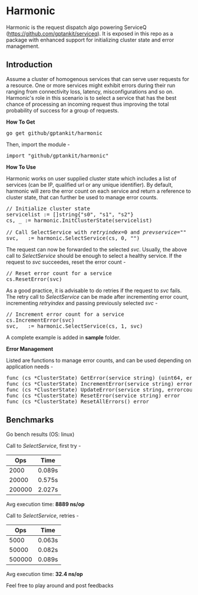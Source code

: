 # Harmonic

Harmonic is the request dispatch algo powering ServiceQ (https://github.com/gptankit/serviceq). It is exposed in this repo as a package with enhanced support for initializing cluster state and error management.

## Introduction

Assume a cluster of homogenous services that can serve user requests for a resource. One or more services might exhibit errors during their run ranging from connectivity loss, latency, misconfigurations and so on. Harmonic's role in this scenario is to select a service that has the best chance of processing an incoming request thus improving the total probability of success for a group of requests.

<b>How To Get</b>

<pre>
go get github/gptankit/harmonic
</pre>

Then, import the module - 

<pre>
import "github/gptankit/harmonic"
</pre>

<b>How To Use</b>

Harmonic works on user supplied cluster state which includes a list of services (can be IP, qualified url or any unique identifier). By default, harmonic will zero the error count on each service and return a reference to cluster state, that can further be used to manage error counts.

<pre>
// Initialize cluster state
servicelist := []string{"s0", "s1", "s2"}
cs, _ := harmonic.InitClusterState(servicelist)

// Call SelectService with <i>retryindex</i>=0 and <i>prevservice</i>=""
svc, _ := harmonic.SelectService(cs, 0, "")
</pre>

The request can now be forwarded to the selected <i>svc</i>. Usually, the above call to <i>SelectService</i> should be enough to select a healthy service. If the request to <i>svc</i> succeedes, reset the error count -

<pre>
// Reset error count for a service
cs.ResetError(svc)
</pre>

As a good practice, it is advisable to do retries if the request to <i>svc</i> fails. The retry call to <i>SelectService</i> can be made after incrementing error count, incrementing <i>retryindex</i> and passing previously selected <i>svc</i> - 

<pre>
// Increment error count for a service
cs.IncrementError(svc)
svc, _ := harmonic.SelectService(cs, 1, svc)
</pre>

A complete example is added in <b>sample</b> folder.

<b>Error Management</b>

Listed are functions to manage error counts, and can be used depending on application needs - 

<pre>
func (cs *ClusterState) GetError(service string) (uint64, error)
func (cs *ClusterState) IncrementError(service string) error
func (cs *ClusterState) UpdateError(service string, errorcount uint64) error
func (cs *ClusterState) ResetError(service string) error
func (cs *ClusterState) ResetAllErrors() error
</pre>

## Benchmarks

Go bench results (OS: linux)

Call to <i>SelectService</i>, first try - 

|  Ops  |  Time  |
| ----- |  ----- |
| 2000  | 0.089s |
| 20000 | 0.575s |
| 200000| 2.027s |

Avg execution time: <b>8889 ns/op</b>

Call to <i>SelectService</i>, retries - 

|  Ops  |  Time  |
| ----- |  ----- |
| 5000  | 0.063s |
| 50000 | 0.082s |
| 500000| 0.089s |

Avg execution time: <b>32.4 ns/op</b>

Feel free to play around and post feedbacks
